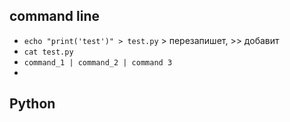 ## command line
- `echo "print('test')" > test.py` > перезапишет, >> добавит
- `cat test.py`
- `command_1 | command_2 | command 3`
- 

## Python
